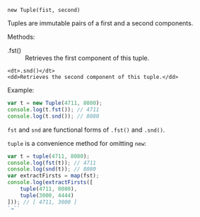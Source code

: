 `new Tuple(fist, second)`

Tuples are immutable pairs of a first and a second components.

Methods:

<dl>
    <dt>.fst()</dt>
    <dd>Retrieves the first component of this tuple.</dd>

    <dt>.snd()</dt>
    <dd>Retrieves the second component of this tuple.</dd>
</dl>

Example:

```JavaScript
var t = new Tuple(4711, 8080);
console.log(t.fst()); // 4711
console.log(t.snd()); // 8080
```

`fst` and `snd` are functional forms of `.fst()` and `.snd()`.

`tuple` is a convenience method for omitting `new`:

```JavaScript
var t = tuple(4711, 8080);
console.log(fst(t)); // 4711
console.log(snd(t)); // 8080
var extractFirsts = map(fst);
console.log(extractFirsts([
    tuple(4711, 8080),
    tuple(3000, 4444)
])); // [ 4711, 3000 ]
`→``
